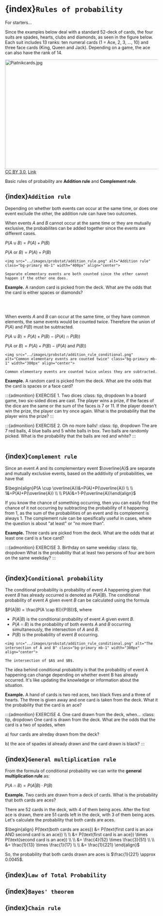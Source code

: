 # {index}`Rules of probability`
For starters...

Since the examples below deal with a standard 52-deck of cards, the four suits are spades, hearts, clubs and diamonds, as seen in the figure below. Each suit includes 13 ranks: ten numeral cards (1 = Ace, 2, 3, ..., 10) and three face cards (King, Queen and Jack). Depending on a game, the ace can also have the rank of 14.

<p><a href="https://commons.wikimedia.org/wiki/File:Piatnikcards.jpg#/media/File:Piatnikcards.jpg"><img src="https://upload.wikimedia.org/wikipedia/commons/0/02/Piatnikcards.jpg" alt="Piatnikcards.jpg" height="360" width="770"></a><br><a href="https://creativecommons.org/licenses/by/3.0" title="Creative Commons Attribution 3.0">CC BY 3.0</a>, <a href="https://commons.wikimedia.org/w/index.php?curid=7104281">Link</a></p>

Basic rules of probability are **Addition rule** and **Complement rule**.

## {index}`Addition rule`
Depending on whether both events can occur at the same time, or does one event exclude the other, the addition rule can have two outcomes.

When events $A$ and $B$ cannot occur at the same time or they are mutually exclusive, the probabilites can be added together since the events are different cases.

$P(A \cup B)=P(A)+P(B)$

$P(A \ \text{or} \ B)=P(A)+P(B)$

```{figure-md} addition_rule
<img src="../images/probstat/addition_rule.png" alt="Addition rule" class="bg-primary mb-1" width="400px" align="center">

Separate elementary events are both counted since the other cannot happen if the other one does.
```

**Example.** A random card is picked from the deck. What are the odds that the card is either spaces or diamonds?

<br></br>

When events $A$ and $B$ can occur at the same time, or they have common elements, the same events would be counted twice. Therefore the union of $P(A)$ and $P(B)$ must be subtracted.

$P(A \cup B)=P(A)+P(B)-(P(A) \cap P(B))$

$P(A \ \text{or} \ B)=P(A)+P(B)-(P(A) \ \text{and} \ P(B))$

```{figure-md} addition_rule_conditional
<img src="../images/probstat/addition_rule_conditional.png" alt="Common elementary events are counted twice" class="bg-primary mb-1" width="300px" align="center">

Common elementary events are counted twice unless they are subtracted.
```

**Example.** A random card is picked from the deck. What are the odds that the card is spaces or a face card?

:::{admonition} EXERCISE 1. Two dices
:class: tip, dropdown
In a board game, two six-sided dices are cast. The player wins a prize, if the faces of the dice are the same or the sum of the faces is 7 or 11. If the player doesn't win the prize, the player can try once again. What is the probability that the player wins the prize?
:::

:::{admonition} EXERCISE 2. Oh no more balls!
:class: tip, dropdown
The are 7 red balls, 4 blue balls and 5 white balls in box. Two balls are randomly picked. What is the probability that the balls are red and white?
:::
<br></br>

## {index}`Complement rule`
Since an event $A$ and its complementary event $\overline{A}$ are separate and mutually exclusive events, based on the additivity of probabilities, we have that 

$\begin{align}P(A \cup \overline{A})&=P(A)+P(\overline{A}) \\ \\
1&=P(A)+P(\overline{A}) \\ \\
P(A)&=1-P(\overline{A})\end{align}$

If you know the chance of something occurring, then you can easily find the chance of it not occurring by subtracting the probability of it happening from 1, as the sum of the probabilities of an event and its complement is always 1. The complement rule can be spesifically useful in cases, where the question is about "at least" or "no more than".

**Example.** Three cards are picked from the deck. What are the odds that at least one card is a face card?

:::{admonition} EXERCISE 3. Birthday on same weekday
:class: tip, dropdown
What is the probability that at least two persons of four are born on the same weekday?
:::
<br></br>

## {index}`Conditional probability`
The conditional probability is probability of event $A$ happening given that event $B$ has already occurred is denoted as $P(A|B)$. The conditional probability of event $A$ given event $B$ can be calculated using the formula

$P(A|B) = \frac{P(A \cap B)}{P(B)}$, where
- $P(A|B)$ is the conditional probability of event $A$ given event $B$.
- $P(A \cap B)$ is the probability of both events $A$ and $B$ occurring simultaneously, the intersection of $A$ and $B$.
- $P(B)$ is the probability of event $B$ occurring.

```{figure-md} addition_rule_conditional
<img src="../images/probstat/addition_rule_conditional.png" alt="The intersection of A and B" class="bg-primary mb-1" width="300px" align="center">

The intersection of $A$ and $B$.
```

The idea behind conditional probability is that the probability of event A happening can change depending on whether event B has already occurred. It's like updating the knowledge or information about the situation.

**Example.** A hand of cards is two red aces, two black fives and a three of hearts. The three is given away and one card is taken from the deck. What it the probability that the card is an ace?

:::{admonition} EXERCISE 4. One card drawn from the deck, when...
:class: tip, dropdown
One card is drawn from the deck. What are the odds that the card is a two of spades, when

a) four cards are alreday drawn from the deck?

b) the ace of spades id already drawn and the card drawn is black?
:::

## {index}`General multiplication rule`
From the formula of conditional probability we can write the **general multiplication rule** as:

$P(A \cap B) = P(A|B) \cdot {P(B)}$

**Example.** Two cards are drawn from a deck of cards. What is the probability that both cards are aces?

There are 52 cards in the deck, with 4 of them being aces. After the first ace is drawn, there are 51 cards left in the deck, with 3 of them being aces. Let's calculate the probability that both cards are aces.

$\begin{align} P(\text{both cards are aces}) &= P(\text{first card is an ace AND second card is an ace}) \\ \\
&= P(\text{first card is an ace}) \times P(\text{second card is an ace}) \\ \\
&= \frac{4}{52} \times \frac{3}{51} \\ \\
&= \frac{1}{13} \times \frac{1}{17} \\ \\
&= \frac{1}{221} \end{align}$

So, the probability that both cards drawn are aces is $\frac{1}{221} \approx 0.0045$.

## {index}`Law of Total Probability`

## {index}`Bayes' theorem`

## {index}`Chain rule`